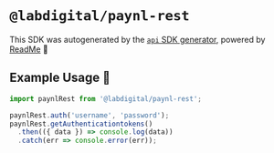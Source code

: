 # `@labdigital/paynl-rest`

This SDK was autogenerated by the [`api` SDK generator](https://api.readme.dev), powered by [ReadMe](https://readme.com) 🦉

## Example Usage 🚀

```js
import paynlRest from '@labdigital/paynl-rest';

paynlRest.auth('username', 'password');
paynlRest.getAuthenticationtokens()
  .then(({ data }) => console.log(data))
  .catch(err => console.error(err));
```

<!---

Here's some additional info about the generated SDK:

`api` version: 7.0.0-beta.8
Generated at 2024-08-09T15:47:59.198Z

--->
